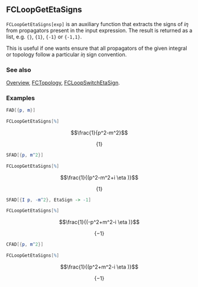 ## FCLoopGetEtaSigns

`FCLoopGetEtaSigns[exp]`  is an auxiliary function that extracts the signs of $i \eta$ from propagators present in the input expression.  The result is returned as a list, e.g. `{}`, `{1}`, `{-1}` or `{-1,1}`.

This is useful if one wants ensure that all propagators of the given integral or topology follow a particular $i \eta$ sign convention.

### See also

[Overview](Extra/FeynCalc.md), [FCTopology](FCTopology.md), [FCLoopSwitchEtaSign](FCLoopSwitchEtaSign.md).

### Examples

```mathematica
FAD[{p, m}] 
 
FCLoopGetEtaSigns[%]
```

$$\frac{1}{p^2-m^2}$$

$$\{1\}$$

```mathematica
SFAD[{p, m^2}] 
 
FCLoopGetEtaSigns[%]
```

$$\frac{1}{(p^2-m^2+i \eta )}$$

$$\{1\}$$

```mathematica
SFAD[{I p, -m^2}, EtaSign -> -1] 
 
FCLoopGetEtaSigns[%]
```

$$\frac{1}{(-p^2+m^2-i \eta )}$$

$$\{-1\}$$

```mathematica
CFAD[{p, m^2}] 
 
FCLoopGetEtaSigns[%]
```

$$\frac{1}{(p^2+m^2-i \eta )}$$

$$\{-1\}$$